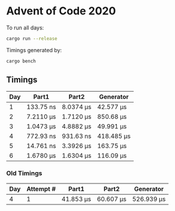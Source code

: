 # Advent of Code 2020

To run all days:

```sh
cargo run --release
```

Timings generated by:

```sh
cargo bench
```

## Timings

| Day | Part1     | Part2     | Generator  |
| --- | --------- | --------- | ---------- |
| 1   | 133.75 ns | 8.0374 µs | 42.577 µs  |
| 2   | 7.2110 µs | 1.7120 µs | 850.68 µs  |
| 3   | 1.0473 µs | 4.8882 µs | 49.991 µs  |
| 4   | 772.93 ns | 931.63 ns | 418.485 µs |
| 5   | 14.761 ns | 3.3926 µs | 163.75 µs  |
| 6   | 1.6780 µs | 1.6304 µs | 116.09 µs  |

### Old Timings

| Day | Attempt # | Part1     | Part2     | Generator  |
| --- | --------- | --------- | --------- | ---------- |
| 4   | 1         | 41.853 µs | 60.607 µs | 526.939 µs |
